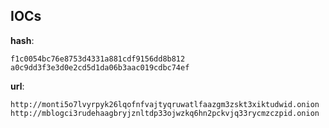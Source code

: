 
## IOCs

__hash__:

```text
f1c0054bc76e8753d4331a881cdf9156dd8b812
a0c9dd3f3e3d0e2cd5d1da06b3aac019cdbc74ef
```
__url__:

```text
http://monti5o7lvyrpyk26lqofnfvajtyqruwatlfaazgm3zskt3xiktudwid.onion
http://mblogci3rudehaagbryjznltdp33ojwzkq6hn2pckvjq33rycmzczpid.onion
```